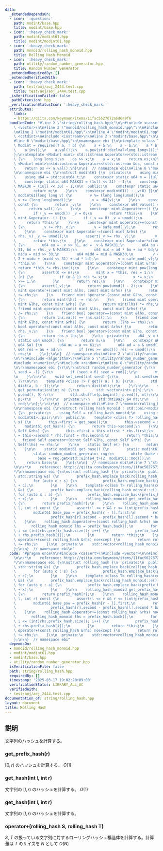 ```yaml
---
data:
  _extendedDependsOn:
  - icon: ':question:'
    path: modint/base.hpp
    title: modint/base.hpp
  - icon: ':heavy_check_mark:'
    path: modint/modint61.hpp
    title: modint/modint61.hpp
  - icon: ':heavy_check_mark:'
    path: monoid/rolling_hash_monoid.hpp
    title: Rolling Hash Monoid
  - icon: ':heavy_check_mark:'
    path: utility/random_number_generator.hpp
    title: Random Number Generator
  _extendedRequiredBy: []
  _extendedVerifiedWith:
  - icon: ':heavy_check_mark:'
    path: test/aoj/aoj_2444.test.cpp
    title: test/aoj/aoj_2444.test.cpp
  _isVerificationFailed: false
  _pathExtension: hpp
  _verificationStatusIcon: ':heavy_check_mark:'
  attributes:
    links:
    - https://qiita.com/keymoon/items/11fac5627672a6d6a9f6
  bundledCode: "#line 2 \"string/rolling_hash.hpp\"\n\n#include <cassert>\n#include\
    \ <vector>\n\n#line 2 \"monoid/rolling_hash_monoid.hpp\"\n\n#include <utility>\n\
    \n#line 2 \"modint/modint61.hpp\"\n\n#line 4 \"modint/modint61.hpp\"\n#include\
    \ <cstdint>\n#include <iostream>\n\n#line 2 \"modint/base.hpp\"\n\n#include <concepts>\n\
    #line 6 \"modint/base.hpp\"\n\nnamespace ebi {\n\ntemplate <class T>\nconcept\
    \ Modint = requires(T a, T b) {\n    a + b;\n    a - b;\n    a * b;\n    a / b;\n\
    \    a.inv();\n    a.val();\n    a.pow(std::declval<long long>());\n    T::mod();\n\
    };\n\ntemplate <Modint mint> std::istream &operator>>(std::istream &os, mint &a)\
    \ {\n    long long x;\n    os >> x;\n    a = x;\n    return os;\n}\n\ntemplate\
    \ <Modint mint>\nstd::ostream &operator<<(std::ostream &os, const mint &a) {\n\
    \    return os << a.val();\n}\n\n}  // namespace ebi\n#line 8 \"modint/modint61.hpp\"\
    \n\nnamespace ebi {\n\nstruct modint61 {\n  private:\n    using mint = modint61;\n\
    \    using u64 = std::uint64_t;\n    constexpr static u64 m = (1ull << 61) - 1;\n\
    \    constexpr static u64 MASK31 = (1ull << 31) - 1;\n    constexpr static u64\
    \ MASK30 = (1ull << 30) - 1;\n\n  public:\n    constexpr static u64 mod() {\n\
    \        return m;\n    }\n\n    constexpr modint61() : _v(0) {}\n\n    constexpr\
    \ modint61(long long v) {\n        v %= (long long)umod();\n        if (v < 0)\
    \ v += (long long)umod();\n        _v = u64(v);\n    }\n\n    constexpr u64 val()\
    \ const {\n        return _v;\n    }\n\n    constexpr u64 value() const {\n  \
    \      return val();\n    }\n\n    constexpr mint &operator++() {\n        _v++;\n\
    \        if (_v == umod()) _v = 0;\n        return *this;\n    }\n\n    constexpr\
    \ mint &operator--() {\n        if (_v == 0) _v = umod();\n        _v--;\n   \
    \     return *this;\n    }\n\n    constexpr mint &operator+=(const mint &rhs)\
    \ {\n        _v += rhs._v;\n        _v = safe_mod(_v);\n        return *this;\n\
    \    }\n\n    constexpr mint &operator-=(const mint &rhs) {\n        if (_v <\
    \ rhs._v) _v += umod();\n        assert(_v >= rhs._v);\n        _v -= rhs._v;\n\
    \        return *this;\n    }\n\n    constexpr mint &operator*=(const mint &rhs)\
    \ {\n        u64 au = _v >> 31, ad = _v & MASK31;\n        u64 bu = rhs._v >>\
    \ 31, bd = rhs._v & MASK31;\n        u64 mid = ad * bu + au * bd;\n        u64\
    \ midu = mid >> 30;\n        u64 midd = mid & MASK30;\n        _v = (au * bu *\
    \ 2 + midu + (midd << 31) + ad * bd);\n        _v = safe_mod(_v);\n        return\
    \ *this;\n    }\n\n    constexpr mint &operator/=(const mint &rhs) {\n       \
    \ return *this *= rhs.inv();\n    }\n\n    constexpr mint pow(long long n) const\
    \ {\n        assert(0 <= n);\n        mint x = *this, res = 1;\n        while\
    \ (n) {\n            if (n & 1) res *= x;\n            x *= x;\n            n\
    \ >>= 1;\n        }\n        return res;\n    }\n\n    constexpr mint inv() const\
    \ {\n        assert(_v);\n        return pow(umod() - 2);\n    }\n\n    friend\
    \ mint operator+(const mint &lhs, const mint &rhs) {\n        return mint(lhs)\
    \ += rhs;\n    }\n    friend mint operator-(const mint &lhs, const mint &rhs)\
    \ {\n        return mint(lhs) -= rhs;\n    }\n    friend mint operator*(const\
    \ mint &lhs, const mint &rhs) {\n        return mint(lhs) *= rhs;\n    }\n   \
    \ friend mint operator/(const mint &lhs, const mint &rhs) {\n        return mint(lhs)\
    \ /= rhs;\n    }\n    friend bool operator==(const mint &lhs, const mint &rhs)\
    \ {\n        return lhs.val() == rhs.val();\n    }\n    friend bool operator!=(const\
    \ mint &lhs, const mint &rhs) {\n        return !(lhs == rhs);\n    }\n    friend\
    \ bool operator<(const mint &lhs, const mint &rhs) {\n        return lhs._v <\
    \ rhs._v;\n    }\n    friend bool operator>(const mint &lhs, const mint &rhs)\
    \ {\n        return rhs < lhs;\n    }\n\n  private:\n    u64 _v = 0;\n\n    constexpr\
    \ static u64 umod() {\n        return m;\n    }\n\n    constexpr u64 safe_mod(const\
    \ u64 &a) {\n        u64 au = a >> 61;\n        u64 ad = a & umod();\n       \
    \ u64 res = au + ad;\n        if (res >= umod()) res -= umod();\n        return\
    \ res;\n    }\n};\n\n}  // namespace ebi\n#line 2 \"utility/random_number_generator.hpp\"\
    \n\r\n#include <algorithm>\r\n#line 5 \"utility/random_number_generator.hpp\"\n\
    #include <numeric>\r\n#include <random>\r\n#line 8 \"utility/random_number_generator.hpp\"\
    \n\r\nnamespace ebi {\r\n\r\nstruct random_number_generator {\r\n    random_number_generator(int\
    \ seed = -1) {\r\n        if (seed < 0) seed = rnd();\r\n        mt.seed(seed);\r\
    \n    }\r\n\r\n    void set_seed(int seed) {\r\n        mt.seed(seed);\r\n   \
    \ }\r\n\r\n    template <class T> T get(T a, T b) {\r\n        std::uniform_int_distribution<T>\
    \ dist(a, b - 1);\r\n        return dist(mt);\r\n    }\r\n\r\n    std::vector<int>\
    \ get_permutation(int n) {\r\n        std::vector<int> p(n);\r\n        std::iota(p.begin(),\
    \ p.end(), 0);\r\n        std::shuffle(p.begin(), p.end(), mt);\r\n        return\
    \ p;\r\n    }\r\n\r\n  private:\r\n    std::mt19937_64 mt;\r\n    std::random_device\
    \ rnd;\r\n};\r\n\r\n}  // namespace ebi\n#line 7 \"monoid/rolling_hash_monoid.hpp\"\
    \n\nnamespace ebi {\n\nstruct rolling_hash_monoid : std::pair<modint61, modint61>\
    \ {\n  private:\n    using Self = rolling_hash_monoid;\n    using std::pair<modint61,\
    \ modint61>::pair;\n\n  public:\n    template <class T> rolling_hash_monoid(T\
    \ x) {\n        this->first = get_base();\n        this->second = x;\n    }\n\n\
    \    modint61 get_hash() {\n        return this->second;\n    }\n\n    Self &operator+=(const\
    \ Self &rhs) {\n        this->first = this->first * rhs.first;\n        this->second\
    \ = this->second * rhs.first + rhs.second;\n        return *this;\n    }\n\n \
    \   friend Self operator+(const Self &lhs, const Self &rhs) {\n        return\
    \ Self(lhs) += rhs;\n    }\n\n    static Self e() {\n        return {1, 0};\n\
    \    }\n\n    static modint61 get_base() {\n        static modint61 base = 0;\n\
    \        static random_number_generator rng;\n        while (base == 0) {\n  \
    \          base = rng.get<std::uint64_t>(2, modint61::mod());\n        }\n   \
    \     return base;\n    }\n};\n\n}  // namespace ebi\n#line 7 \"string/rolling_hash.hpp\"\
    \n\n/*\n    reference: https://qiita.com/keymoon/items/11fac5627672a6d6a9f6\n\
    */\n\nnamespace ebi {\n\nstruct rolling_hash {\n  private:\n  public:\n    rolling_hash(const\
    \ std::string &s) {\n        prefix_hash.emplace_back(rolling_hash_monoid::e());\n\
    \        for (auto c : s) {\n            prefix_hash.emplace_back(prefix_hash.back()\
    \ + c);\n        }\n    }\n\n    template <class T> rolling_hash(const std::vector<T>\
    \ &a) {\n        prefix_hash.emplace_back(rolling_hash_monoid::e());\n       \
    \ for (auto x : a) {\n            prefix_hash.emplace_back(prefix_hash.back()\
    \ + x);\n        }\n    }\n\n    rolling_hash_monoid get_prefix_hash(int r) const\
    \ {\n        return prefix_hash[r];\n    }\n\n    rolling_hash_monoid get_hash(int\
    \ l, int r) const {\n        assert(l <= r && r <= (int)prefix_hash.size());\n\
    \        modint61 base_pow = prefix_hash[r - l].first;\n        return {base_pow,\n\
    \                prefix_hash[r].second - prefix_hash[l].second * base_pow};\n\
    \    }\n\n    rolling_hash &operator+=(const rolling_hash &rhs) noexcept {\n \
    \       rolling_hash_monoid lhs = prefix_hash.back();\n        for (int i = 1;\
    \ i <= (int)rhs.prefix_hash.size(); i++) {\n            prefix_hash.emplace_back(lhs\
    \ + rhs.prefix_hash[i]);\n        }\n        return *this;\n    }\n\n    rolling_hash\
    \ operator+(const rolling_hash &rhs) noexcept {\n        return rolling_hash(*this)\
    \ += rhs;\n    }\n\n  private:\n    std::vector<rolling_hash_monoid> prefix_hash;\n\
    };\n\n}  // namespace ebi\n"
  code: "#pragma once\n\n#include <cassert>\n#include <vector>\n\n#include \"../monoid/rolling_hash_monoid.hpp\"\
    \n\n/*\n    reference: https://qiita.com/keymoon/items/11fac5627672a6d6a9f6\n\
    */\n\nnamespace ebi {\n\nstruct rolling_hash {\n  private:\n  public:\n    rolling_hash(const\
    \ std::string &s) {\n        prefix_hash.emplace_back(rolling_hash_monoid::e());\n\
    \        for (auto c : s) {\n            prefix_hash.emplace_back(prefix_hash.back()\
    \ + c);\n        }\n    }\n\n    template <class T> rolling_hash(const std::vector<T>\
    \ &a) {\n        prefix_hash.emplace_back(rolling_hash_monoid::e());\n       \
    \ for (auto x : a) {\n            prefix_hash.emplace_back(prefix_hash.back()\
    \ + x);\n        }\n    }\n\n    rolling_hash_monoid get_prefix_hash(int r) const\
    \ {\n        return prefix_hash[r];\n    }\n\n    rolling_hash_monoid get_hash(int\
    \ l, int r) const {\n        assert(l <= r && r <= (int)prefix_hash.size());\n\
    \        modint61 base_pow = prefix_hash[r - l].first;\n        return {base_pow,\n\
    \                prefix_hash[r].second - prefix_hash[l].second * base_pow};\n\
    \    }\n\n    rolling_hash &operator+=(const rolling_hash &rhs) noexcept {\n \
    \       rolling_hash_monoid lhs = prefix_hash.back();\n        for (int i = 1;\
    \ i <= (int)rhs.prefix_hash.size(); i++) {\n            prefix_hash.emplace_back(lhs\
    \ + rhs.prefix_hash[i]);\n        }\n        return *this;\n    }\n\n    rolling_hash\
    \ operator+(const rolling_hash &rhs) noexcept {\n        return rolling_hash(*this)\
    \ += rhs;\n    }\n\n  private:\n    std::vector<rolling_hash_monoid> prefix_hash;\n\
    };\n\n}  // namespace ebi"
  dependsOn:
  - monoid/rolling_hash_monoid.hpp
  - modint/modint61.hpp
  - modint/base.hpp
  - utility/random_number_generator.hpp
  isVerificationFile: false
  path: string/rolling_hash.hpp
  requiredBy: []
  timestamp: '2025-03-17 19:02:20+09:00'
  verificationStatus: LIBRARY_ALL_AC
  verifiedWith:
  - test/aoj/aoj_2444.test.cpp
documentation_of: string/rolling_hash.hpp
layout: document
title: Rolling Hash
---
```


## 説明

文字列のハッシュを計算する。

### get_prefix_hash(r)

$[0, r)$ のハッシュを計算する。 $O(1)$

### get_hash(int l, int r)

文字列の $[l, r)$ のハッシュを計算する。 $O(1)$

### get_hash(int l, int r)

文字列の $[l, r)$ のハッシュを計算する。

### operator+(rolling_hash S, rolling_hash T)

$S$, $T$ の扱っている文字列に対するローリングハッシュ構造体を計算する。計算量は $T$ のサイズを $N$ として $O(N)$